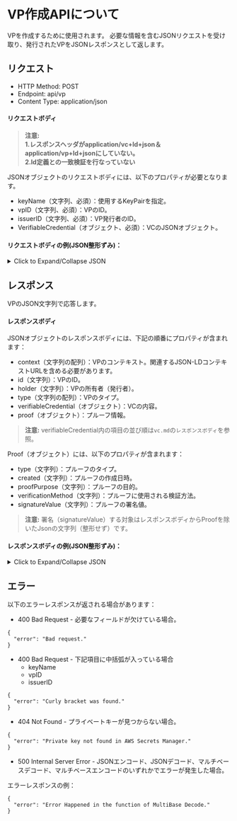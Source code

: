 # VP作成APIについて

VPを作成するために使用されます。
必要な情報を含むJSONリクエストを受け取り、発行されたVPをJSONレスポンスとして返します。

## リクエスト

- HTTP Method: POST
- Endpoint: api/vp
- Content Type: application/json

#### リクエストボディ

> **注意:<br>1.レスポンスヘッダがapplication/vc+ld+json＆application/vp+ld+jsonにしていない。<br>2.ld定義との一致検証を行なっていない**

JSONオブジェクトのリクエストボディには、以下のプロパティが必要となります。

- keyName（文字列、必須）：使用するKeyPairを指定。
- vpID（文字列、必須）：VPのID。
- issuerID（文字列、必須）：VP発行者のID。
- VerifiableCredential（オブジェクト、必須）：VCのJSONオブジェクト。

#### リクエストボディの例(JSON整形ずみ)：

<details>
<summary>Click to Expand/Collapse JSON</summary>

```
{
  "keyName": "AuthOrgKeyName",
  "vpID": "vpID000001",
  "issuerID": "did:detc:JPDigitalCertificateOrganization1:T1U9QXV0aERlcHQsIE89VkNBdXRoQ29tMSwgTD1Ub2t5bywgQz1KUA%3D%3D",
  "verifiableCredential": {
    "@context": [
      "https://www.w3.org/2018/credentials/v2"
    ],
    "id": "d3c3c3f8-968c-407e-9814-352038a43269",
    "type": [
      "VerifiableCredential"
    ],
    "credentialSubject": {
      "blockHash": "A5864EB94E00E4C611ADDBC2640F6217A681861388B541D044F0DCA65BE080AC",
      "didDocument": {
        "@context": "https://w3id.org/did/v1",
        "id": "did:detc:JPDigitalCertificateOrganization1:T1U9QXV0aERlcHQsIE89VkNBdXRoQ29tMSwgTD1Ub2t5bywgQz1KUA%3D%3D",
        "verificationMethod": [
          {
            "type": "Ed25519VerificationKey2018",
            "controller": "did:detc:JPDigitalCertificateOrganization1:T1U9QXV0aERlcHQsIE89VkNBdXRoQ29tMSwgTD1Ub2t5bywgQz1KUA%3D%3D",
            "id": "did:detc:JPDigitalCertificateOrganization1:T1U9QXV0aERlcHQsIE89VkNBdXRoQ29tMSwgTD1Ub2t5bywgQz1KUA%3D%3D#AuthOrgKeyName",
            "publicKeyMultibase": "z8YdBNxmCRxKUr3WrUNxV1Ut9jdmVtcqPCdxfibX4kbrP"
          }
        ]
      },
      "uuid": "0a4255c7-8109-4424-8476-dd653c1e0b60"
    },
    "issuer": {
      "id": "did:detc:JPAccreditationOrganization:T1U9QXV0aERlcHQsIE89VkNBdXRoT3JnLCBMPVRva3lvLCBDPUpQ",
      "name": "JP Accreditation Organization"
    },
    "validFrom": "2023-09-15T17:42:32+09:00",
    "validUntil": "2033-09-15T17:42:32+09:00",
    "proof": {
      "type": "Ed25519Signature2018",
      "created": "2023-09-15T08:42:32Z",
      "proofPurpose": "assertionMethod",
      "verificationMethod": "did:detc:JPAccreditationOrganization:T1U9QXV0aERlcHQsIE89VkNBdXRoT3JnLCBMPVRva3lvLCBDPUpQ#AuthOrgKeyName",
      "signatureValue": "......"
    }
  }
}
```

</details>

## レスポンス
VPのJSON文字列で応答します。

#### レスポンスボディ
JSONオブジェクトのレスポンスボディには、下記の順番にプロパティが含まれます：

- context（文字列の配列）：VPのコンテキスト。関連するJSON-LDコンテキストURLを含める必要があります。
- id（文字列）：VPのID。
- holder（文字列）：VPの所有者（発行者）。
- type（文字列の配列）：VPのタイプ。
- verifiableCredential（オブジェクト）：VCの内容。
- proof（オブジェクト）：プルーフ情報。

> **注意:**
verifiableCredential内の項目の並び順は`vc.md`の`レスポンスボディ`を参照。

Proof（オブジェクト）には、以下のプロパティが含まれます：

- type（文字列）：プルーフのタイプ。
- created（文字列）：プルーフの作成日時。
- proofPurpose（文字列）：プルーフの目的。
- verificationMethod（文字列）：プルーフに使用される検証方法。
- signatureValue（文字列）：プルーフの署名値。

> **注意:**
署名（signatureValue）する対象はレスポンスボディからProofを除いたJsonの文字列（整形せず）です。

#### レスポンスボディの例(JSON整形ずみ)：

<details>
<summary>Click to Expand/Collapse JSON</summary>

```
{
  "@context": [
    "https://www.w3.org/2018/credentials/v2"
  ],
  "id": "vpID000001",
  "holder": "did:detc:JPDigitalCertificateOrganization1:T1U9QXV0aERlcHQsIE89VkNBdXRoQ29tMSwgTD1Ub2t5bywgQz1KUA%3D%3D",
  "type": [
    "VerifiablePresentation"
  ],
  "verifiableCredential": [
    {
      "@context": [
        "https://www.w3.org/2018/credentials/v2"
      ],
      "id": "d3c3c3f8-968c-407e-9814-352038a43269",
      "type": [
        "VerifiableCredential"
      ],
      "credentialSubject": {
        "blockHash": "A5864EB94E00E4C611ADDBC2640F6217A681861388B541D044F0DCA65BE080AC",
        "didDocument": {
          "@context": "https://w3id.org/did/v1",
          "id": "did:detc:JPDigitalCertificateOrganization1:T1U9QXV0aERlcHQsIE89VkNBdXRoQ29tMSwgTD1Ub2t5bywgQz1KUA%3D%3D",
          "verificationMethod": [
            {
              "type": "Ed25519VerificationKey2018",
              "controller": "did:detc:JPDigitalCertificateOrganization1:T1U9QXV0aERlcHQsIE89VkNBdXRoQ29tMSwgTD1Ub2t5bywgQz1KUA%3D%3D",
              "id": "did:detc:JPDigitalCertificateOrganization1:T1U9QXV0aERlcHQsIE89VkNBdXRoQ29tMSwgTD1Ub2t5bywgQz1KUA%3D%3D#AuthOrgKeyName",
              "publicKeyMultibase": "z8YdBNxmCRxKUr3WrUNxV1Ut9jdmVtcqPCdxfibX4kbrP"
            }
          ]
        },
        "uuid": "0a4255c7-8109-4424-8476-dd653c1e0b60"
      },
      "issuer": {
        "id": "did:detc:JPAccreditationOrganization:T1U9QXV0aERlcHQsIE89VkNBdXRoT3JnLCBMPVRva3lvLCBDPUpQ",
        "name": "JP Accreditation Organization"
      },
      "validFrom": "2023-09-15T17:42:32+09:00",
      "validUntil": "2033-09-15T17:42:32+09:00",
      "proof": {
        "type": "Ed25519Signature2018",
        "created": "2023-09-15T08:42:32Z",
        "proofPurpose": "assertionMethod",
        "verificationMethod": "did:detc:JPAccreditationOrganization:T1U9QXV0aERlcHQsIE89VkNBdXRoT3JnLCBMPVRva3lvLCBDPUpQ#AuthOrgKeyName",
        "signatureValue": "......"
      }
    }
  ],
  "proof": [
    {
      "type": "Ed25519Signature2018",
      "created": "2023-09-26T17:38:01+09:00",
      "proofPurpose": "authentication",
      "verificationMethod": "did:detc:JPDigitalCertificateOrganization1:T1U9QXV0aERlcHQsIE89VkNBdXRoQ29tMSwgTD1Ub2t5bywgQz1KUA%3D%3D#AuthOrgKeyName",
      "signatureValue": "......"
    }
  ]
}
```

</details>

## エラー

以下のエラーレスポンスが返される場合があります：

- 400 Bad Request - 必要なフィールドが欠けている場合。
```
{
  "error": "Bad request."
}
```

- 400 Bad Request - 下記項目に中括弧が入っている場合
　
  - keyName
  - vpID
  - issuerID
  
```
{
  "error": "Curly bracket was found."
}
```

- 404 Not Found - プライベートキーが見つからない場合。
```
{
  "error": "Private key not found in AWS Secrets Manager."
}
```

- 500 Internal Server Error - JSONエンコード、JSONデコード、マルチベースデコード、マルチベースエンコードのいずれかでエラーが発生した場合。

エラーレスポンスの例：
```
{
  "error": "Error Happened in the function of MultiBase Decode."
}
```

